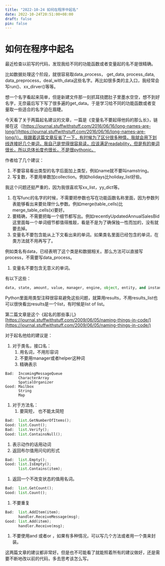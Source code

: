 ```yaml
---
title: "2022-10-24 如何在程序中起名"  
date: 2022-10-24T20:51:00+08:00  
draft: false
pin: false
---
```


# 如何在程序中起名

最近检查以前写的代码，发现我给不同的功能函数或者变量起的名不是很精确。

比如数据处理这个阶段，就很容易取data_process， get_data, process_data, data_preprocess，deal_with_data这些名字。再比如很多类的主入口，我经常会写run()、xx_dirver()等等。

想一个名字看起来简单，但是新建文件那一刻抓耳挠腮肚子里墨水空空，想不到好名字，无奈最后写下写了很多遍的get_data。于是学习给不同的功能函数或者变量取一些适合的名字迫在眉睫。

今天看了关于两篇起名建议的文章，一篇是《变量名不要起得他妈的那么长》，链接在这（[https://journal.stuffwithstuff.com/2016/06/16/long-names-are-long/](https://journal.stuffwithstuff.com/2016/06/16/long-names-are-long/)）。我跟着这篇文章反省了一下，有时候为了区分很多种情，我就会用下划线连接好几个单词，我自己是觉得很容易读，应该满足readability，但是有的单词很长，所以总体长度也很长，不是很pythonic。

作者给了几个建议：

1. 不要容易看出类型的名字后面加上类型，例如name就不要叫namstring。
2. 写复数，不要用单数加collection。例如holidays比holiday_list好些。

我这个问题还挺严重的，因为我很喜欢写xx_list，yy_dict等。

1. 在写func的名字的时候，不需要把参数也写在功能函数名称里面，因为参数列表能够看出来要处理什么参数。例如merge(table_cells)比merge_table_cells(x)要好。
2. 要精确，不需要把每一个细节都写出。例如recentlyUpdatedAnnualSalesBid这里面每一个单词细节都值得推敲，看是不是为了确保独一性而加的，没有就要去掉。
3. 变量名不要包含能从上下文看出来的单词。如果类名里面已经包含的单词，在类方法就不用再写了。

例如类名有data，已经表明了这个类是和数据相关。那么方法可以直接写process，不需要写data_process。

1. 变量名不要包含无意义的单词。

有以下这些：

```python
data, state, amount, value, manager, engine, object, entity, and instance.

```

Python里面用类型注释很容易避免这些问题，就算用results，不用results_list也可以很快看出results是一个list，有时候是list of list。

第二篇文章是这个《起名的那些事儿》  [https://journal.stuffwithstuff.com/2009/06/05/naming-things-in-code/](https://journal.stuffwithstuff.com/2009/06/05/naming-things-in-code/)

对于起名他给的建议是：

1. 对于类名，接口名：
    1. 用名词，不用形容词
    2. 不要用manager或者helper这种词
    3. 精确表示

```
Bad:  IncomingMessageQueue
      CharacterArray
      SpatialOrganizer
Good: Mailbox
      String
      Map
```

1. 对于方法名：
    1. 要简短， 也不能太简短

```python
Bad:  list.GetNumberOfItems();
Good: list.Count();
Bad:  list.Verify();
Good: list.ContainsNull();

```

1. 表示动作的话用动词
2. 返回布尔值用问句的形式

```python
Bad:  list.Empty();
Good: list.IsEmpty();
      list.Contains(item);
```

1. 返回一个不改变状态的值用名词。

```python
Bad:  list.GetCount();
Good: list.Count();
```

1. 不要重复

```python
Bad:  list.AddItem(item);
      handler.ReceiveMessage(msg);
Good: list.Add(item);
      handler.Receive(msg);
```

1. 不要使用and 或者or ，如果有多种情况，可以写几个方法或者用一个类来封装。

这两篇文章的建议都非常好。但是也不可能看了就能照着所有的建议做好，还是需要不断地改以前的代码，多去思考该怎么写。